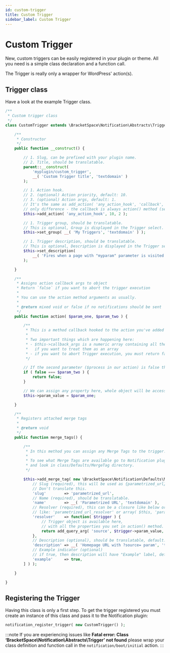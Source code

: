 ```yaml
---
id: custom-trigger
title: Custom Trigger
sidebar_label: Custom Trigger
---
```


# Custom Trigger

New, custom triggers can be easily registered in your plugin or theme. All you need is a simple class declaration and a function call.

The Trigger is really only a wrapper for WordPress' action\(s\). 

## Trigger class

Have a look at the example Trigger class.

```php
/**
 * Custom trigger class
 */
class CustomTrigger extends \BracketSpace\Notification\Abstracts\Trigger {

	/**
	 * Constructor
	 */
	public function __construct() {

		// 1. Slug, can be prefixed with your plugin name.
		// 2. Title, should be translatable.
		parent::__construct(
			'myplugin/custom_trigger',
			__( 'Custom Trigger title', 'textdomain' )
		);

		// 1. Action hook.
		// 2. (optional) Action priority, default: 10.
		// 3. (optional) Action args, default: 1.
		// It's the same as add_action( 'any_action_hook', 'callback', 10, 2 ) with
		// only difference - the callback is always action() method (see below).
		$this->add_action( 'any_action_hook', 10, 2 );

		// 1. Trigger group, should be translatable.
		// This is optional, Group is displayed in the Trigger select.
		$this->set_group( __( 'My Triggers', 'textdomain' ) );

		// 1. Trigger description, should be translatable.
		// This is optional, Description is displayed in the Trigger select.
		$this->set_description(
			__( 'Fires when a page with "myparam" parameter is visited', 'textdomain' )
		);

	}

	/**
	 * Assigns action callback args to object
	 * Return `false` if you want to abort the trigger execution
	 *
	 * You can use the action method arguments as usually.
	 *
	 * @return mixed void or false if no notifications should be sent
	 */
	public function action( $param_one, $param_two ) {

		/**
		 * This is a method callback hooked to the action you've added in the Constructor.
		 *
		 * Two important things which are happening here:
		 * - $this->callback_args is a numeric array containing all the callback parameters
		 *   if you want to treat them as an array
		 * - if you want to abort Trigger execution, you must return false here
		 */

		// If the second parameter ($process in our action) is false then abort, no carriers will be processed.
		if ( false === $param_two ) {
			return false;
		}

		// We can assign any property here, whole object will be accessible in Merge Tag resolver.
		$this->param_value = $param_one;

	}

	/**
	 * Registers attached merge tags
	 *
	 * @return void
	 */
	public function merge_tags() {

		/**
		 * In this method you can assign any Merge Tags to the trigger.
		 *
		 * To see what Merge Tags are available go to Notification plugin's core
		 * and look in class/Defaults/MergeTag directory.
		 */

		$this->add_merge_tag( new \BracketSpace\Notification\Defaults\MergeTag\StringTag( [
			// Slug (required), this will be used as {parametrized_url} value.
			// Don't translate this.
			'slug'        => 'parametrized_url',
			// Name (required), should be translatable.
			'name'        => __( 'Parametrized URL', 'textdomain' ),
			// Resolver (required), this can be a closure like below or function name
			// like: 'parametrized_url_resolver' or array( $this, 'parametrized_url_resolver' ).
			'resolver'    => function( $trigger ) {
				// Trigger object is available here,
				// with all the properties you set in action() method.
				return add_query_arg( 'source', $trigger->param_value, site_url() );
			},
			// Description (optional), should be translatable, default: ''.
			'description' => __( 'Homepage URL with ?source= param', 'textdomain' ),
			// Example indicator (optional)
			// if true, then description will have "Example" label, default: false.
			'example'     => true,
		] ) );

	}

}
```

## Registering the Trigger

Having this class is only a first step. To get the trigger registered you must create an instance of this class and pass it to the Notification plugin:

```php
notification_register_trigger( new CustomTrigger() );
```

:::note
If you are experiencing issues like **Fatal error: Class ‘BracketSpace\Notification\Abstracts\Trigger’ not found** please wrap your class definition and function call in the `notification/boot/initial` action.
:::


